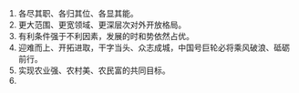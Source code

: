 1. 各尽其职、各归其位、各显其能。
2. 更大范围、更宽领域、更深层次对外开放格局。
3. 有利条件强于不利因素，发展的时和势依然占优。
4. 迎难而上、开拓进取，干字当头、众志成城，中国号巨轮必将乘风破浪、砥砺前行。
5. 实现农业强、农村美、农民富的共同目标。
6. 